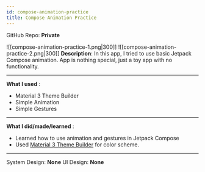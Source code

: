 ```yaml
---
id: compose-animation-practice
title: Compose Animation Practice
---
```

GitHub Repo: **Private**

![[compose-animation-practice-1.png|300]]
![[compose-animation-practice-2.png|300]]
**Description**: In this app, I tried to use basic Jetpack Compose animation. App is nothing special, just a toy app with no functionality.

---
**What I used** :
- Material 3 Theme Builder
- Simple Animation
- Simple Gestures
---
**What I did/made/learned** :
- Learned how to use animation and gestures in Jetpack Compose
- Used [Material 3 Theme Builder](https://m3.material.io/theme-builder#/custom) for color scheme.
---
System Design: **None**
UI Design: **None**